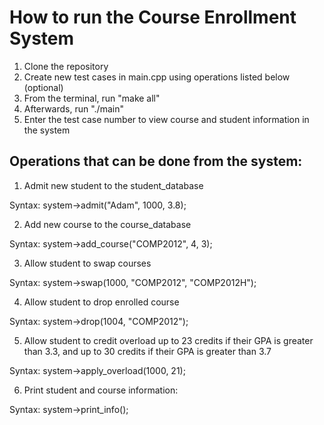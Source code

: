 # How to run the Course Enrollment System

1. Clone the repository
2. Create new test cases in main.cpp using operations listed below (optional)
3. From the terminal, run "make all"
4. Afterwards, run "./main"
6. Enter the test case number to view course and student information in the system

## Operations that can be done from the system:
1. Admit new student to the student_database

Syntax: system->admit("Adam", 1000, 3.8);

2. Add new course to the course_database

Syntax: system->add_course("COMP2012", 4, 3);

3. Allow student to swap courses

Syntax: system->swap(1000, "COMP2012", "COMP2012H");

4. Allow student to drop enrolled course

Syntax: system->drop(1004, "COMP2012");

5. Allow student to credit overload up to 23 credits if their GPA is greater than 3.3, and up to 30 credits if their GPA is greater than 3.7

Syntax: system->apply_overload(1000, 21);

6. Print student and course information:

Syntax: system->print_info();
